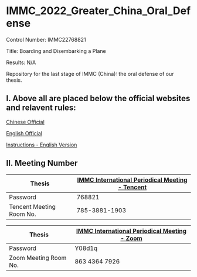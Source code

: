 # IMMC_2022_Greater_China_Oral_Defense

Control Number: IMMC22768821

Title: Boarding and Disembarking a Plane

Results: N/A

Repository for the last stage of IMMC (China): the oral defense of our thesis.

## I. Above all are placed below the official websites and relavent rules:

[Chinese Official](https://github.com/stOOrz-Mathematical-Modelling-Group/IMMC_2022_IMMC_2022_Greater_China_Oral_Defense)

[English Official](http://www.immchallenge.org/)

[Instructions - English Version](http://immchallenge.org/Pages/Rules.html)

## II. Meeting Number

| Thesis   |[IMMC International Periodical Meeting - Tencent](https://meeting.tencent.com/dm/KN9nzq1NqMcU)|
|----------|--------|
| Password | 768821 |
| Tencent Meeting Room No. | 785-3881-1903 |

| Thesis   |[IMMC International Periodical Meeting - Zoom](https://us05web.zoom.us/j/86343647926?pwd=QVNBTUpqQnBkbXU0ZFI4Tmx1VnFOdz09)|
|----------|--------|
| Password | Y08d1q |
| Zoom Meeting Room No. | 863 4364 7926 |